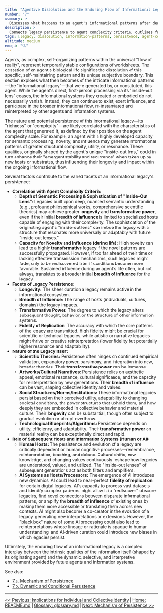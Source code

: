 ```yaml
---
title: "Agentive Dissolution and the Enduring Flow of Informational Legacies"
number: "7"
summary: >
  Discusses what happens to an agent's informational patterns after death, examining how legacies persist, spread, and transform.
description: >
  Connects legacy persistence to agent complexity criteria, outlines factors like longevity, breadth, transformative power, and fidelity, and sets context for mechanisms explored in subsections 7a and 7b.
tags: [legacy, dissolution, information-patterns, persistence, agent-complexity]
altitude: medium
emoji: "🔍"
---
```


<!--

- Needs better links with the broader framework.

-->

Agents, as complex, self-organizing patterns within the universal "flow of reality", represent temporarily stable configurations of worldsheets. The cessation of an agent's biological life signifies the dissolution of this specific, self-maintaining pattern and its unique subjective boundary. This section explores what then becomes of the intricate informational patterns—the "informational legacy"—that were generated by, or constituted, this agent. While the agent's direct, first-person processing via its "inside-out lens" ceases, the informational systems they created or embodied do not necessarily vanish. Instead, they can continue to exist, exert influence, and participate in the broader informational flow, re-instantiated and reinterpreted by other agents and information systems.

The nature and potential persistence of this informational legacy—its "richness" or "complexity"—are likely correlated with the characteristics of the agent that generated it, as defined by their position on the agent complexity scale. For example, an agent with a highly developed capacity for semantic processing, novelty, and influence may generate informational patterns of greater structural complexity, utility, or resonance. These qualities, originally shaped by the agent's unique "inside-out lens," could in turn enhance their "emergent stability and recurrence" when taken up by new hosts or substrates, thus influencing their longevity and impact within the ongoing informational flow.

Several factors contribute to the varied facets of an informational legacy's persistence:

- **Correlation with Agent Complexity Criteria:**
  - **Depth of Semantic Processing & Sophistication of "Inside-Out Lens":** Legacies built upon deep, nuanced semantic understanding (e.g., profound philosophical works, comprehensive scientific theories) may achieve greater **longevity** and **transformative power**, even if their initial **breadth of influence** is limited to specialized hosts capable of engaging with their complexity. The sophistication of the originating agent's "inside-out lens" can imbue the legacy with a structure that resonates more universally or adaptably with future "inside-out lenses."
  - **Capacity for Novelty and Influence (during life):** High novelty can lead to a highly **transformative** legacy if the novel patterns are successfully propagated. However, if too far ahead of their time or lacking effective transmission mechanisms, such legacies might fade, only to be rediscovered later if conditions become more favorable. Sustained influence during an agent's life often, but not always, translates to a broader initial **breadth of influence** for the legacy.
- **Facets of Legacy Persistence:**
  - **Longevity:** The sheer duration a legacy remains active in the informational ecosystem.
  - **Breadth of Influence:** The range of hosts (individuals, cultures, domains) the legacy impacts.
  - **Transformative Power:** The degree to which the legacy alters subsequent thought, behavior, or the structure of other information systems.
  - **Fidelity of Replication:** The accuracy with which the core patterns of the legacy are transmitted. High fidelity might be crucial for scientific or technical legacies, while artistic or narrative legacies might thrive on creative reinterpretation (lower fidelity but potentially higher resonance and adaptability).
- **Nature of the Legacy Itself:**
  - **Scientific Theories:** Persistence often hinges on continued empirical validation, explanatory power, parsimony, and integration into new, broader theories. Their **transformative power** can be immense.
  - **Artworks/Cultural Narratives:** Persistence relies on aesthetic appeal, emotional resonance, cultural significance, and the capacity for reinterpretation by new generations. Their **breadth of influence** can be vast, shaping collective identity and values.
  - **Social Structures/Norms/Institutions:** These informational legacies persist based on their perceived utility, adaptability to changing societal conditions, the power structures that uphold them, and how deeply they are embedded in collective behavior and material culture. Their **longevity** can be substantial, though often subject to gradual evolution or abrupt overthrow.
  - **Technological Blueprints/Algorithms:** Persistence depends on utility, efficiency, and adaptability. Their **transformative power** on material reality can be exceptionally direct and rapid.
- **Role of Subsequent Hosts and Information Systems (Human or AI):**
  - **Human Hosts:** The persistence and evolution of a legacy are critically dependent on human cognitive processes—remembrance, reinterpretation, teaching, and debate. Cultural shifts, new knowledge, and changing values continuously reshape how legacies are understood, valued, and utilized. The "inside-out lenses" of subsequent generations act as both filters and amplifiers.
  - **AI Systems as Hosts/Processors:** The emergence of AI introduces new dynamics. AI could lead to near-perfect **fidelity of replication** for certain digital legacies. AI's capacity to process vast datasets and identify complex patterns might allow it to "rediscover" obscure legacies, find novel connections between disparate informational patterns, or amplify the **breadth of influence** of existing ones by making them more accessible or translating them across new contexts. AI might also become a co-creator in the evolution of a legacy, generating new interpretations or extensions. However, the "black box" nature of some AI processing could also lead to reinterpretations whose lineage or rationale is opaque to human understanding, and AI-driven curation could introduce new biases in which legacies persist.

Ultimately, the enduring flow of an informational legacy is a complex interplay between the intrinsic qualities of the information itself (shaped by its originating agent) and the dynamic, selective, and interpretive environment provided by future agents and information systems.

See also:

- [7.a. Mechanism of Persistence](7a-mechanism-persistence.md)
- [7.b. Dynamic and Conditional Persistence](7b-dynamic-conditional-persistence.md)

---
[<< Previous: Implications for Individual and Collective Identity](../06-influence-collective-consciousness/6d-implications-identity.md) | [Home: README.md](../../README.md) | [Glossary: glossary.md](../glossary.md) | [Next: Mechanism of Persistence >>](7a-mechanism-persistence.md)
